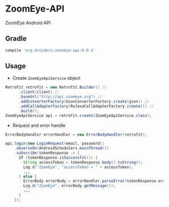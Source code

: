 # ZoomEye-API
ZoomEye Android API  

## Gradle

```gradle
compile 'org.droiders:zoomeye-api:0.0.4'
```
## Usage
* Create <code>ZoomEyeApiService</code> object
```Java
Retrofit retrofit = new Retrofit.Builder() //
      .client(client) //
      .baseUrl("http://api.zoomeye.org") //
      .addConverterFactory(GsonConverterFactory.create(gson)) //
      .addCallAdapterFactory(RxJavaCallAdapterFactory.create()) //
      .build();
ZoomEyeApiService api = retrofit.create(ZoomEyeApiService.class);
```
* Request and error handle
```java
ErrorBodyHandler errorHandler = new ErrorBodyHandler(retrofit);

api.login(new LoginRequest(email, password))
    .observeOn(AndroidSchedulers.mainThread())
    .subscribe(tokenResponse -> {
      if (tokenResponse.isSuccessful()) {
        String accessToken = tokenResponse.body().toString();
        Log.d("ZoomEye", "accessToken = " + accessToken);
        ...
      } else {
        ErrorBody errorBody = errorHandler.parseError(tokenResponse.errorBody());
        Log.d("ZoomEye", errorBody.getMessage());
        ...
      }
    });
```
